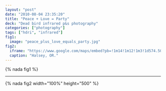 ```yaml
---
layout: "post"
date: "2010-08-04 23:35:20"
title: "Peace + Love = Party"
deck: "Dead bird infrared p&s photography"
categories: ["photography"]
tags: ["hdri", "infrared"]
fig1:
  image: "peace_plus_love_equals_party.jpg"
fig2:
  iframe: "https://www.google.com/maps/embed?pb=!1m14!1m12!1m3!1d574.5054314807604!2d-123.10849363381485!3d44.38485887168348!2m3!1f0!2f0!3f0!3m2!1i1024!2i768!4f13.1!5e1!3m2!1sen!2sus!4v1392792002467"
  caption: "Halsey, OR."
---
```


{% nada fig1 %}

---

{% nada fig2 width="100%" height="500" %}
